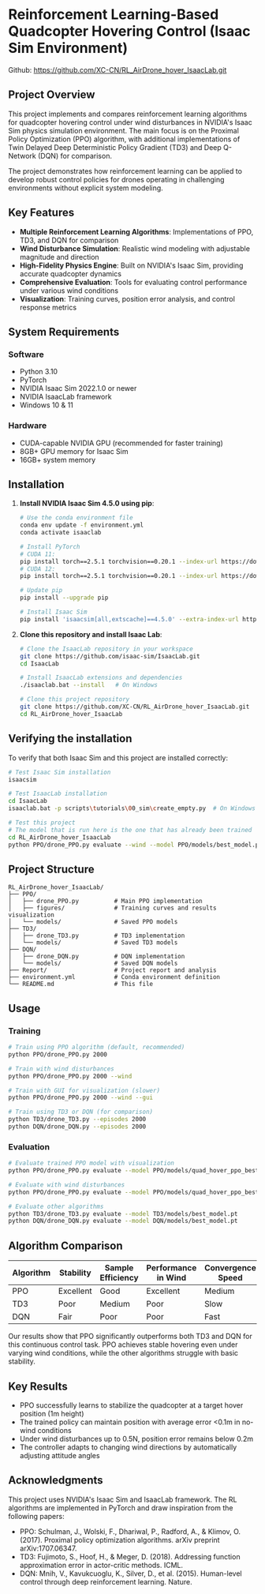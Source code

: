 # Reinforcement Learning-Based Quadcopter Hovering Control (Isaac Sim Environment)
Github: https://github.com/XC-CN/RL_AirDrone_hover_IsaacLab.git

## Project Overview

This project implements and compares reinforcement learning algorithms for quadcopter hovering control under wind disturbances in NVIDIA's Isaac Sim physics simulation environment. The main focus is on the Proximal Policy Optimization (PPO) algorithm, with additional implementations of Twin Delayed Deep Deterministic Policy Gradient (TD3) and Deep Q-Network (DQN) for comparison.

The project demonstrates how reinforcement learning can be applied to develop robust control policies for drones operating in challenging environments without explicit system modeling.

## Key Features

- **Multiple Reinforcement Learning Algorithms**: Implementations of PPO, TD3, and DQN for comparison
- **Wind Disturbance Simulation**: Realistic wind modeling with adjustable magnitude and direction
- **High-Fidelity Physics Engine**: Built on NVIDIA's Isaac Sim, providing accurate quadcopter dynamics
- **Comprehensive Evaluation**: Tools for evaluating control performance under various wind conditions
- **Visualization**: Training curves, position error analysis, and control response metrics

## System Requirements

### Software
- Python 3.10
- PyTorch 
- NVIDIA Isaac Sim 2022.1.0 or newer
- NVIDIA IsaacLab framework
- Windows 10 & 11

### Hardware
- CUDA-capable NVIDIA GPU (recommended for faster training)
- 8GB+ GPU memory for Isaac Sim
- 16GB+ system memory

## Installation

1. **Install NVIDIA Isaac Sim 4.5.0 using pip**:
   ```bash
   # Use the conda environment file
   conda env update -f environment.yml
   conda activate isaaclab
   
   # Install PyTorch
   # CUDA 11:
   pip install torch==2.5.1 torchvision==0.20.1 --index-url https://download.pytorch.org/whl/cu118
   # CUDA 12:
   pip install torch==2.5.1 torchvision==0.20.1 --index-url https://download.pytorch.org/whl/cu121
   
   # Update pip
   pip install --upgrade pip
   
   # Install Isaac Sim
   pip install 'isaacsim[all,extscache]==4.5.0' --extra-index-url https://pypi.nvidia.com
   ```

2. **Clone this repository and install Isaac Lab**:
   ```bash
   # Clone the IsaacLab repository in your workspace
   git clone https://github.com/isaac-sim/IsaacLab.git
   cd IsaacLab
   
   # Install IsaacLab extensions and dependencies
   ./isaaclab.bat --install   # On Windows
   
   # Clone this project repository
   git clone https://github.com/XC-CN/RL_AirDrone_hover_IsaacLab.git
   cd RL_AirDrone_hover_IsaacLab
   ```
  

## Verifying the installation

To verify that both Isaac Sim and this project are installed correctly:

```bash
# Test Isaac Sim installation
isaacsim

# Test IsaacLab installation
cd IsaacLab
isaaclab.bat -p scripts\tutorials\00_sim\create_empty.py  # On Windows

# Test this project
# The model that is run here is the one that has already been trained
cd RL_AirDrone_hover_IsaacLab
python PPO/drone_PPO.py evaluate --wind --model PPO/models/best_model.pt
```

## Project Structure

```
RL_AirDrone_hover_IsaacLab/
├── PPO/
│   ├── drone_PPO.py          # Main PPO implementation
│   ├── figures/              # Training curves and results visualization
│   └── models/               # Saved PPO models
├── TD3/
│   ├── drone_TD3.py          # TD3 implementation  
│   └── models/               # Saved TD3 models
├── DQN/
│   ├── drone_DQN.py          # DQN implementation
│   └── models/               # Saved DQN models
├── Report/                   # Project report and analysis
├── environment.yml           # Conda environment definition
└── README.md                 # This file
```

## Usage

### Training

```bash
# Train using PPO algorithm (default, recommended)
python PPO/drone_PPO.py 2000

# Train with wind disturbances
python PPO/drone_PPO.py 2000 --wind

# Train with GUI for visualization (slower)
python PPO/drone_PPO.py 2000 --wind --gui

# Train using TD3 or DQN (for comparison)
python TD3/drone_TD3.py --episodes 2000 
python DQN/drone_DQN.py --episodes 2000 
```

### Evaluation

```bash
# Evaluate trained PPO model with visualization
python PPO/drone_PPO.py evaluate --model PPO/models/quad_hover_ppo_best_model.pt

# Evaluate with wind disturbances
python PPO/drone_PPO.py evaluate --model PPO/models/quad_hover_ppo_best_model.pt --wind

# Evaluate other algorithms
python TD3/drone_TD3.py evaluate --model TD3/models/best_model.pt
python DQN/drone_DQN.py evaluate --model DQN/models/best_model.pt
```

## Algorithm Comparison

| Algorithm | Stability | Sample Efficiency | Performance in Wind | Convergence Speed |
|-----------|-----------|-------------------|---------------------|-------------------|
| PPO       | Excellent | Good              | Excellent           | Medium            |
| TD3       | Poor      | Medium            | Poor                | Slow              |
| DQN       | Fair      | Poor              | Poor                | Fast              |

Our results show that PPO significantly outperforms both TD3 and DQN for this continuous control task. PPO achieves stable hovering even under varying wind conditions, while the other algorithms struggle with basic stability.

## Key Results

- PPO successfully learns to stabilize the quadcopter at a target hover position (1m height)
- The trained policy can maintain position with average error <0.1m in no-wind conditions
- Under wind disturbances up to 0.5N, position error remains below 0.2m
- The controller adapts to changing wind directions by automatically adjusting attitude angles

## Acknowledgments

This project uses NVIDIA's Isaac Sim and IsaacLab framework. The RL algorithms are implemented in PyTorch and draw inspiration from the following papers:

- PPO: Schulman, J., Wolski, F., Dhariwal, P., Radford, A., & Klimov, O. (2017). Proximal policy optimization algorithms. arXiv preprint arXiv:1707.06347.
- TD3: Fujimoto, S., Hoof, H., & Meger, D. (2018). Addressing function approximation error in actor-critic methods. ICML.
- DQN: Mnih, V., Kavukcuoglu, K., Silver, D., et al. (2015). Human-level control through deep reinforcement learning. Nature.
